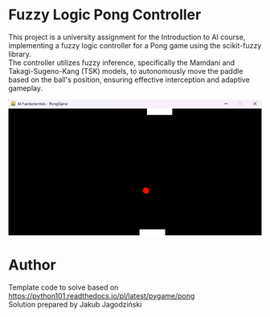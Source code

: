 # Fuzzy Logic Pong Controller

This project is a university assignment for the Introduction to AI course, implementing a fuzzy logic controller for a Pong game using the scikit-fuzzy library.
<br>
The controller utilizes fuzzy inference, specifically the Mamdani and Takagi-Sugeno-Kang (TSK) models, to autonomously move the paddle based on the ball's position, ensuring effective interception and adaptive gameplay.

![Game](screenshots/game.png)

# Author
Template code to solve based on https://python101.readthedocs.io/pl/latest/pygame/pong
<br>
Solution prepared by Jakub Jagodziński
